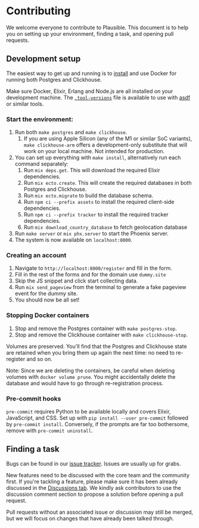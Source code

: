# Contributing

We welcome everyone to contribute to Plausible. This document is to help you on setting up your environment, finding a task, and opening pull requests.

## Development setup

The easiest way to get up and running is to [install](https://docs.docker.com/get-docker/) and use Docker for running both Postgres and Clickhouse.

Make sure Docker, Elixir, Erlang and Node.js are all installed on your development machine. The [`.tool-versions`](https://github.com/plausible/analytics/blob/master/.tool-versions) file is available to use with [asdf](https://github.com/asdf-vm/asdf) or similar tools.

### Start the environment:

1. Run both `make postgres` and `make clickhouse`.
    1. If you are using Apple Silicon (any of the M1 or similar SoC variants), `make clickhouse-arm` offers a development-only substitute that will work on your local machine. Not intended for production.
2. You can set up everything with `make install`, alternatively run each command separately:
    1. Run `mix deps.get`. This will download the required Elixir dependencies.
    2. Run `mix ecto.create`. This will create the required databases in both Postgres and Clickhouse.
    3. Run `mix ecto.migrate` to build the database schema.
    4. Run `npm ci --prefix assets` to install the required client-side dependencies.
    5. Run `npm ci --prefix tracker` to install the required tracker dependencies.
    6. Run `mix download_country_database` to fetch geolocation database
3. Run `make server` or `mix phx.server` to start the Phoenix server.
4. The system is now available on `localhost:8000`.

### Creating an account

1. Navigate to `http://localhost:8000/register` and fill in the form.
2. Fill in the rest of the forms and for the domain use `dummy.site`
3. Skip the JS snippet and click start collecting data.
4. Run `mix send_pageview` from the terminal to generate a fake pageview event for the dummy site.
5. You should now be all set!

### Stopping Docker containers

1. Stop and remove the Postgres container with `make postgres-stop`.
2. Stop and remove the Clickhouse container with `make clickhouse-stop`.

Volumes are preserved. You'll find that the Postgres and Clickhouse state are retained when you bring them up again the next time: no need to re-register and so on.

Note: Since we are deleting the containers, be careful when deleting volumes with `docker volume prune`. You might accidentally delete the database and would have to go through re-registration process.

### Pre-commit hooks

`pre-commit` requires Python to be available locally and covers Elixir, JavaScript, and CSS. Set up with `pip install --user pre-commit` followed by `pre-commit install`. Conversely, if the prompts are far too bothersome, remove with `pre-commit uninstall`.

## Finding a task

Bugs can be found in our [issue tracker](https://github.com/plausible/analytics/issues). Issues are usually up for grabs.

New features need to be discussed with the core team and the community first. If you're tackling a feature, please make sure it has been already discussed in the [Discussions tab](https://github.com/plausible/analytics/discussions). We kindly ask contributors to use the discussion comment section to propose a solution before opening a pull request.

Pull requests without an associated issue or discussion may still be merged, but we will focus on changes that have already been talked through.
